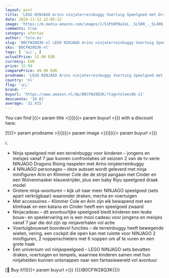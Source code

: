 ```yaml
---
layout: post
title: 'LEGO NINJAGO Arins ninjaterreinbuggy Voertuig Speelgoed met Draken Figuur en 4 Minifiguren  Rollenspellen Bouwpakket voor Kinderen  Cadeau voor Jongens en Meisjes van 7 jaar en ouder 71811'
date: 2024-11-12 22:05:12
image: 'https://m.media-amazon.com/images/I/51PU8PBa2eL._SL500_._SL400_.jpg'
comments: true
category: ofertas
author: 'tole.es'
slug: 'B0CFW28Q3K-nl LEGO NINJAGO Arins ninjaterreinbuggy Voertuig Speelgoed...'
sku: 'B0CFW28Q3K-nl'
tags: [ '🇳🇱', ]
actualPrice: 32.99 EUR
currency: EUR
price: 32.99
comparePrice: 49.99 EUR
prodname: 'LEGO NINJAGO Arins ninjaterreinbuggy Voertuig Speelgoed met Draken Figuur en 4 Minifiguren  Rollenspellen Bouwpakket voor Kinderen  Cadeau voor Jongens en Meisjes van 7 jaar en ouder 71811'
country: 'nl'
flag: '🇳🇱'
brand: ''
buyurl: 'https://www.amazon.nl/dp/B0CFW28Q3K/?tag=tolees0b-21'
descuento: '34.01'
average: '32.915'
---
```


You can find [{{< param title >}}]({{< param buyurl >}}) with a discount here:

[![{{< param prodname >}}]({{< param image >}})]({{< param buyurl >}})

ℹ️:

- Ninja speelgoed met een terreinbuggy voor kinderen – jongens en meisjes vanaf 7 jaar kunnen confrontaties uit seizoen 2 van de tv-serie NINJAGO Dragons Rising naspelen met Arins ninjaterreinbuggy
- 4 NINJAGO personages – deze autoset wordt geleverd met ninja minifiguren Arin en Klimmer Cole die de strijd aangaan met Cinder en een Wolvenmasker klauwstrijder, plus een baby Riyu speelgoed draak model
- Grotere ninja-avonturen – kijk uit naar meer NINJAGO speelgoed (sets apart verkrijgbaar) waaronder draken, mecha en voertuigen
- Met accessoires – Klimmer Cole en Arin zijn elk bewapend met een klimhaak en een katana en Cinder heeft een speelgoed zwaard
- Ninjacadeau – dit avontuurlijke speelgoed biedt kinderen een leuke bouw- en speelervaring en is een mooi cadeau voor jongens en meisjes vanaf 7 jaar die dol zijn op ninjaverhalen vol actie
- Voertuigbouwset boordevol functies – de terreinbuggy heeft bewegende wielen, vering, een cockpit die open kan met ruimte voor NINJAGO 2 minifiguren, 2 noppenschieters met 6 noppen om af te vuren en een grote haak
- Een universum vol ninjaspeelgoed – LEGO NINJAGO sets bevatten draken, voertuigen en tempels, waarmee kinderen samen met hun ninjahelden kunnen ontsnappen naar een fantasiewereld vol avontuur

[🛒 Buy it!!]({{< param buyurl >}})
{{<world>}}B0CFW28Q3K{{</world>}}
